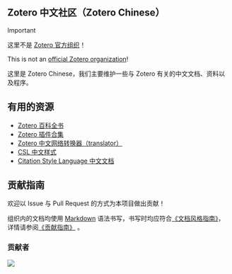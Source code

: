 ## Zotero 中文社区（Zotero Chinese）

> [!important]
>
> 这里不是 [Zotero 官方组织](https://github.com/zotero)！
> 
> This is not an [official Zotero organization](https://github.com/zotero)!

这里是 Zotero Chinese，我们主要维护一些与 Zotero 有关的中文文档、资料以及程序。

## 有用的资源

- [Zotero 百科全书](https://zotero-chinese.com)
- [Zotero 插件合集](https://zotero-chinese.com/plugins)
- [Zotero 中文网络转换器（translator）](https://github.com/l0o0/translators_CN)
- [CSL 中文样式](https://github.com/redleafnew/Chinese-STD-GB-T-7714-related-csl/)
- [Citation Style Language 中文文档](https://zotero-chinese.com/csl-dev-guide/)

## 贡献指南

欢迎以 Issue 与 Pull Request 的方式为本项目做出贡献！

组织内的文档均使用 [Markdown](https://theme-hope.vuejs.press/zh/cookbook/markdown/) 语法书写，书写时均应符合[《文档风格指南》](https://zotero-chinese.com/contributing/markdown.html)，详情请参阅[《贡献指南》](https://zotero-chinese.com/contributing/) 。

### 贡献者

[![](https://api.vaunt.dev/v1/github/entities/zotero-chinese/contributors?limit=50&format=svg&private=true)](https://community.vaunt.dev/board/zotero-chinese)
